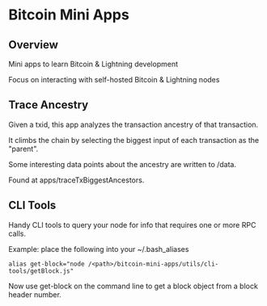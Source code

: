 # Bitcoin Mini Apps

## Overview

Mini apps to learn Bitcoin & Lightning development

Focus on interacting with self-hosted Bitcoin & Lightning nodes

## Trace Ancestry

Given a txid, this app analyzes the transaction ancestry of that transaction.

It climbs the chain by selecting the biggest input of each transaction as the "parent".

Some interesting data points about the ancestry are written to /data.

Found at apps/traceTxBiggestAncestors.

## CLI Tools

Handy CLI tools to query your node for info that requires one or more RPC calls.

Example: place the following into your ~/.bash_aliases

```
alias get-block="node /<path>/bitcoin-mini-apps/utils/cli-tools/getBlock.js"
```

Now use get-block on the command line to get a block object from a block header number.